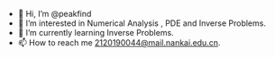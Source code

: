 - 👋 Hi, I’m @peakfind
- 👀 I’m interested in Numerical Analysis , PDE and Inverse Problems.
- 🌱 I’m currently learning Inverse Problems.
- 📫 How to reach me 2120190044@mail.nankai.edu.cn.

<!---
peakfind/peakfind is a ✨ special ✨ repository because its `README.md` (this file) appears on your GitHub profile.
You can click the Preview link to take a look at your changes.
--->
